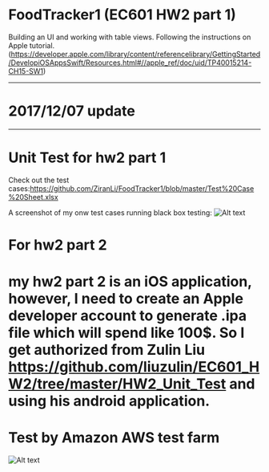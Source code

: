 # FoodTracker1 (EC601 HW2 part 1)
Building an UI and working with table views. Following the instructions on Apple tutorial.(https://developer.apple.com/library/content/referencelibrary/GettingStarted/DevelopiOSAppsSwift/Resources.html#//apple_ref/doc/uid/TP40015214-CH15-SW1)
****************
# 2017/12/07 update
****************
# Unit Test for hw2 part 1
Check out the test cases:https://github.com/ZiranLi/FoodTracker1/blob/master/Test%20Case%20Sheet.xlsx

A screenshot of my onw test cases running black box testing:
![Alt text](https://user-images.githubusercontent.com/31711525/33748404-5ab13446-db96-11e7-91b0-b8229b19b800.png)

# For hw2 part 2

# my hw2 part 2 is an iOS application, however, I need to create an Apple developer account to generate .ipa file which will spend like 100$. So I get authorized from Zulin Liu https://github.com/liuzulin/EC601_HW2/tree/master/HW2_Unit_Test and using his android application.  

# Test by Amazon AWS test farm

![Alt text]("https://github.com/ZiranLi/FoodTracker1/blob/master/main.png")

